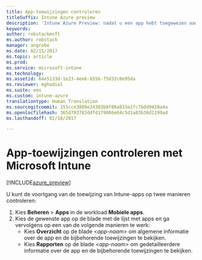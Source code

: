 ```yaml
---
title: App-toewijzingen controleren
titleSuffix: Intune Azure preview
description: 'Intune Azure Preview: nadat u een app hebt toegewezen aan gebruikers of apparaten, gebruikt u deze informatie om de status van de toewijzing te controleren.'
keywords: 
author: robstackmsft
ms.author: robstack
manager: angrobe
ms.date: 02/15/2017
ms.topic: article
ms.prod: 
ms.service: microsoft-intune
ms.technology: 
ms.assetid: 64e5133d-1e23-4ee6-b556-f5d32c0e95da
ms.reviewer: mghadial
ms.suite: ems
ms.custom: intune-azure
translationtype: Human Translation
ms.sourcegitcommit: 153cce3809e24303b8f88a833e2fc7bdd9428a4a
ms.openlocfilehash: 365d703783ddfd179086e64c5d1a83b36d1199ad
ms.lasthandoff: 02/18/2017

---
```


# <a name="how-to-monitor-app-assignments-with-microsoft-intune"></a>App-toewijzingen controleren met Microsoft Intune

[!INCLUDE[azure_preview](../includes/azure_preview.md)]

U kunt de voortgang van de toewijzing van Intune-apps op twee manieren controleren:

1. Kies **Beheren** > **Apps** in de workload **Mobiele apps**.
2. Kies de gewenste app op de blade met de lijst met apps en ga vervolgens op een van de volgende manieren te werk:
    - Kies **Overzicht** op de blade <*app-naam*> om algemene informatie over de app en de bijbehorende toewijzingen te bekijken.
    - Kies **Rapporten** op de blade <*app-naam*> om gedetailleerdere informatie over de app en de bijbehorende toewijzingen te bekijken.

